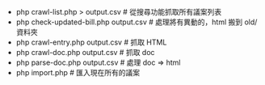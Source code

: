 - php crawl-list.php > output.csv # 從搜尋功能抓取所有議案列表
- php check-updated-bill.php output.csv # 處理將有異動的，html 搬到 old/ 資料夾
- php crawl-entry.php output.csv # 抓取 HTML
- php crawl-doc.php output.csv # 抓取 doc
- php parse-doc.php output.csv # 處理 doc => html
- php import.php # 匯入現在所有的議案
